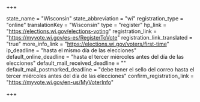 +++

state_name = "Wisconsin"
state_abbreviation = "wi"
registration_type = "online"
translationKey = "Wisconsin"
type = "register"
hp_link = "https://elections.wi.gov/elections-voting"
registration_link = "https://myvote.wi.gov/es-es/RegisterToVote"
registration_link_translated = "true"
more_info_link = "https://elections.wi.gov/voters/first-time"
ip_deadline = "hasta el mismo día de las elecciones"
default_online_deadline = "hasta el tercer miércoles antes del día de las elecciones"
default_mail_received_deadline = ""
default_mail_postmarked_deadline = "debe tener el sello del correo hasta el tercer miércoles antes del día de las elecciones"
confirm_registration_link = "https://myvote.wi.gov/en-us/MyVoterInfo"

+++